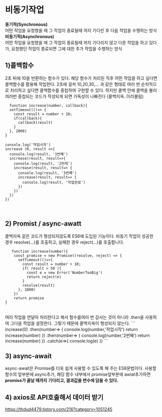 # 비동기작업<br>
**동기적(Synchronous)**<br>
어떤 작업을 요청했을 때 그 작업이 종료될때 까지 기다린 후 다음 작업을 수행하는 방식<br>
**비동기적(Asynchronous)**<br>
어떤 작업을 요청했을 때 그 작업이 종료될때 까지 기다리지 않고 다른 작업을 하고 있다가, 요청했던 작업이 종료되면 그에 대한 추가 작업을 수행하는 방식<br>

## 1)콜백함수<br>
2초 뒤에 10을 반환하는 함수가 있다. 해당 함수가 처리된 직후 어떤 작업을 하고 싶다면 콜백함수를 활용해 작업한다. 2초에 걸쳐 10,20,30,... 과 같은 형태로 여러 번 순차적으로 처리하고 싶다면 콜백함수를 중첩하여 구현할 수 있다. 하지만 콜백 안에 콜백을 불러 여러번 중첩되는 코드가 작성되게 되면 가독성이 나빠진다 (콜백지옥..이라불림)<br>
```
  function increase(number, callback){
  setTimeout(()=> {
    const result = number + 10;
    if(callback){
      callback(result)
    }
  }, 2000)
}

console.log('작업시작')
increase (0, result =>{
  console.log(result, '1번째')
  increase(result, result=>{
    console.log(result, '2번재')
    increase(result, result=> {
      console.log(result, '3번째')
      increase(result, result=> {
        console.log(result, '작업완료')
      })
    })
  })
})
```
<br>


## 2) Promist / async-awatt<br>
콜백지옥 같은 코드가 형성되지않도록 ES6에 도입된 기능이다. 비동기 작업이 성공한 경우 resolve(...)를 호출하고, 실패한 경우 reject(...)를 호출합니다.<br>
```
   function increase(number){
    const promise = new Promise((resolve, reject) => {
      setTimeout(()=>{
        const result = number + 10;
        if( result > 50 ){
          const e = new Error('NumberTooBig')
          return reject(e)
        }
        resolve(result)
      }, 1000)
    })
    return promise
}
```
<br>
여러 작업을 연달아 처리한다고 해서 함수를여러 번 감사는 것이 아니라 .then을 사용하여 그다음 작업을 설정한다. 그렇기 때문에 콜백지옥이 형성되지 않는다.
```
increase(0)
  .then(number=> {
    console.log(number,'작업시작')
    return increase(number)
  })  
  .then(number=> {
    console.log(number,'2번째')
    return increase(number)
  })    
  .catch(e=>{
    console.log(e)
  })
```
<br>

## 3) async-await <br>
async-await은 Promise를 더욱 쉽게 사용할 수 있도록 해 주는 ES8문법이다. 사용할 함수의 앞부분에 async추가, 해당 함수 내부에서 promise앞부분에 awiat추가하면 **promise가 끝날 때까지 기다리고, 결과값을 변수에 담을 수 있다.**


## 4) axios로 API호출해서 데이터 받기<br>
https://thdud4479.tistory.com/216?category=1051245<br>